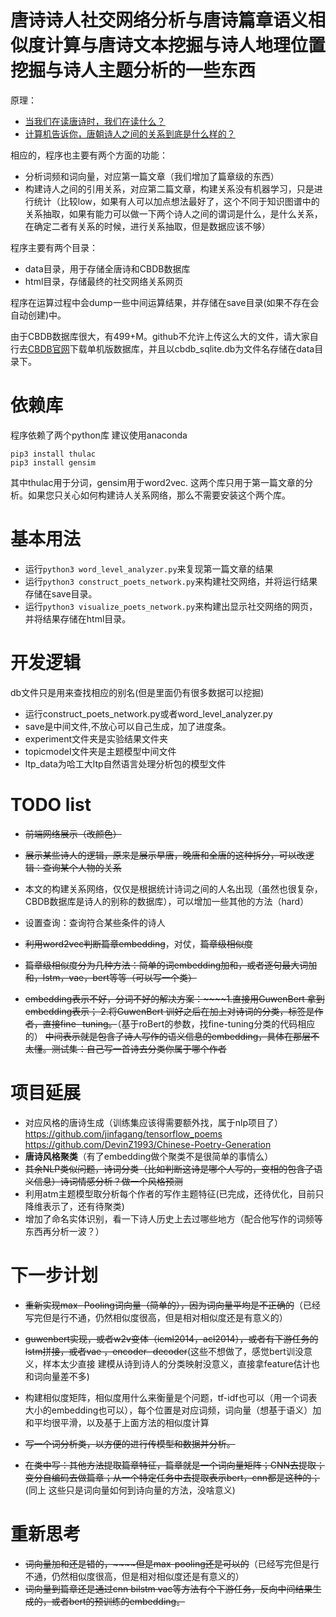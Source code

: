 # 唐诗诗人社交网络分析与唐诗篇章语义相似度计算与唐诗文本挖掘与诗人地理位置挖掘与诗人主题分析的一些东西
原理：
- [当我们在读唐诗时，我们在读什么？](https://mp.weixin.qq.com/s?__biz=MzI0NTUxMjgyOA==&mid=2247483724&idx=1&sn=9fe912aaaa2757eec2634a95931e1c6a&chksm=e94c2e5fde3ba749e4e364644d6b68d004b295a6864606c79f710b4b0e7e5d07ac3e89481012&mpshare=1&scene=1&srcid=0314cTnPXrmiKE1tR18sIV5m&pass_ticket=LmF1XSUkX6AZUuMnsPEO3vBZgEqfwt9frF%2F%2FATtYfAWYcIhzbawA0%2FclwgYNC1u%2F#rd)
- [计算机告诉你，唐朝诗人之间的关系到底是什么样的？](https://mp.weixin.qq.com/s?__biz=MzI0NTUxMjgyOA==&mid=2247483750&idx=1&sn=dd883b547a3fc4343a3dcce1abea3719&chksm=e94c2e75de3ba7631ffd7abff8a89ea56fda63b2f3d3bb81fd845ef5fd3e9207b41230900288&mpshare=1&scene=1&srcid=0314HdoeYueFNse6H7j18qfx&pass_ticket=P5NYT1vI3xq6gboRVFuq64N9z2Yp0ADF4pMH3nRnXAhGuoM7eROG8O2lhVg%2BIvoR#rd)

相应的，程序也主要有两个方面的功能：
- 分析词频和词向量，对应第一篇文章（我们增加了篇章级的东西）
- 构建诗人之间的引用关系，对应第二篇文章，构建关系没有机器学习，只是进行统计（比较low，如果有人可以加点想法最好了，这个不同于知识图谱中的关系抽取，如果有能力可以做一下两个诗人之间的谓词是什么，是什么关系，在确定二者有关系的时候，进行关系抽取，但是数据应该不够）

程序主要有两个目录：
- data目录，用于存储全唐诗和CBDB数据库
- html目录，存储最终的社交网络关系网页

程序在运算过程中会dump一些中间运算结果，并存储在save目录(如果不存在会自动创建)中。

由于CBDB数据库很大，有499+M。github不允许上传这么大的文件，请大家自行去[CBDB官网](http://projects.iq.harvard.edu/chinesecbdb/%E4%B8%8B%E8%BC%89cbdb%E5%96%AE%E6%A9%9F%E7%89%88)下载单机版数据库，并且以cbdb_sqlite.db为文件名存储在data目录下。
# 依赖库
程序依赖了两个python库
建议使用anaconda
``` shell
pip3 install thulac
pip3 install gensim
```
其中thulac用于分词，gensim用于word2vec.
这两个库只用于第一篇文章的分析。如果您只关心如何构建诗人关系网络，那么不需要安装这个两个库。

# 基本用法
- 运行`python3 word_level_analyzer.py`来复现第一篇文章的结果
- 运行`python3 construct_poets_network.py`来构建社交网络，并将运行结果存储在save目录。
- 运行`python3 visualize_poets_network.py`来构建出显示社交网络的网页，并将结果存储在html目录。
# 开发逻辑
db文件只是用来查找相应的别名(但是里面仍有很多数据可以挖掘)
- 运行construct_poets_network.py或者word_level_analyzer.py
- save是中间文件,不放心可以自己生成，加了进度条。
- experiment文件夹是实验结果文件夹
- topicmodel文件夹是主题模型中间文件
- ltp_data为哈工大ltp自然语言处理分析包的模型文件
# TODO list
- ~~前端网络展示（改颜色）~~
- ~~展示某些诗人的逻辑，原来是展示早唐，晚唐和全唐的这种拆分，可以改逻辑：查询某个人物的关系~~
- 本文的构建关系网络，仅仅是根据统计诗词之间的人名出现（虽然也很复杂，CBDB数据库是诗人的别称的数据库），可以增加一些其他的方法（hard）
- 设置查询：查询符合某些条件的诗人
- ~~利用word2vec判断篇章embedding~~，对仗，~~篇章级相似度~~
- ~~篇章级相似度分为几种方法：简单的词embedding加和，或者逐句最大词加和，lstm，vae，bert等等（可以写一个类）~~

- ~~embedding表示不好，分词不好的解决方案：~~~~1.直接用GuwenBert 拿到embedding表示；
2.将GuwenBert 训好之后在加上对诗词的分类，标签是作者，直接fine- tuning。~~（基于roBert的参数，找fine-tuning分类的代码相应的）
~~中间表示就是包含了诗人写作的语义信息的embedding，具体在那层不太懂。测试集：自己写一首诗去分类你属于哪个作者~~

# 项目延展
- 对应风格的唐诗生成（训练集应该得需要额外找，属于nlp项目了）  https://github.com/jinfagang/tensorflow_poems https://github.com/DevinZ1993/Chinese-Poetry-Generation
- **唐诗风格聚类**（有了embedding做个聚类不是很简单的事情么）
- ~~其余NLP类似问题，诗词分类（比如判断这诗是哪个人写的，变相的包含了语义信息）诗词情感分析？做一个风格预测~~
- 利用atm主题模型取分析每个作者的写作主题特征(已完成，还待优化，目前只降维表示了，还有待聚类)
- 增加了命名实体识别，看一下诗人历史上去过哪些地方（配合他写作的词频等东西再分析一波？）
# 下一步计划
- ~~重新实现max- Pooling词向量（简单的），因为词向量平均是不正确的~~（已经写完但是行不通，仍然相似度很高，但是相对相似度还是有意义的）
- ~~guwenbert实现，或者w2v变体（icml2014，acl2014），或者有下游任务的lstm拼接，或者vae ，encoder- decoder~~(这些不想做了，感觉bert训没意义，样本太少直接
建模从诗到诗人的分类映射没意义，直接拿feature估计也和词向量差不多)
- 构建相似度矩阵，相似度用什么来衡量是个问题，tf-idf也可以（用一个词表大小的embedding也可以），每个位置是对应词频，词向量（想基于语义）加和平均很平滑，以及基于上面方法的相似度计算
- ~~写一个词分析类，以方便的进行传模型和数据并分析。~~

- ~~在类中写：其他方法提取篇章特征，篇章就是一个词向量矩阵；CNN去提取；变分自编码去做篇章；从一个特定任务中去提取表示bert，cnn都是这种的；~~(同上
这些只是词向量如何到诗向量的方法，没啥意义)

# 重新思考
- ~~词向量加和还是错的，~~~~但是max-pooling还是可以的~~（已经写完但是行不通，仍然相似度很高，但是相对相似度还是有意义的）
- ~~词向量到篇章还是通过cnn bilstm vac等方法有个下游任务，反向中间结果生成的，或者bert的预训练的embedding。~~
